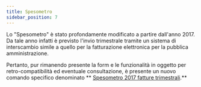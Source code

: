 ```yaml
---
title: Spesometro
sidebar_position: 7
---
```


Lo "Spesometro" è stato profondamente modificato a partire dall'anno 2017. Da tale anno infatti è previsto l'invio trimestrale tramite un sistema di interscambio simile a quello per la fatturazione elettronica per la pubblica amministrazione.

Pertanto, pur rimanendo presente la form e le funzionalità in oggetto per retro-compatibilità ed eventuale consultazione, è presente un nuovo comando specifico denominato ** [Spesometro 2017 fatture trimestrali](/docs/finance-area/declarations/declarations/spesometro-2017-quarterly).**






